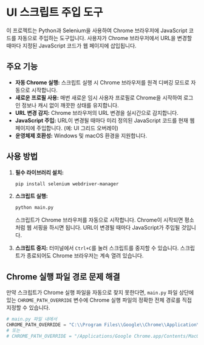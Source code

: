 # UI 스크립트 주입 도구

이 프로젝트는 Python과 Selenium을 사용하여 Chrome 브라우저에 JavaScript 코드를 자동으로 주입하는 도구입니다. 사용자가 Chrome 브라우저에서 URL을 변경할 때마다 지정된 JavaScript 코드가 웹 페이지에 삽입됩니다.

## 주요 기능

*   **자동 Chrome 실행:** 스크립트 실행 시 Chrome 브라우저를 원격 디버깅 모드로 자동으로 시작합니다.
*   **새로운 프로필 사용:** 매번 새로운 임시 사용자 프로필로 Chrome을 시작하여 로그인 정보나 캐시 없이 깨끗한 상태를 유지합니다.
*   **URL 변경 감지:** Chrome 브라우저의 URL 변경을 실시간으로 감지합니다.
*   **JavaScript 주입:** URL이 변경될 때마다 미리 정의된 JavaScript 코드를 현재 웹 페이지에 주입합니다. (예: UI 그리드 오버레이)
*   **운영체제 호환성:** Windows 및 macOS 환경을 지원합니다.

## 사용 방법

1.  **필수 라이브러리 설치:**
    ```bash
    pip install selenium webdriver-manager
    ```

2.  **스크립트 실행:**
    ```bash
    python main.py
    ```
    스크립트가 Chrome 브라우저를 자동으로 시작합니다. Chrome이 시작되면 평소처럼 웹 서핑을 하시면 됩니다. URL이 변경될 때마다 JavaScript가 주입될 것입니다.

3.  **스크립트 중지:**
    터미널에서 `Ctrl+C`를 눌러 스크립트를 중지할 수 있습니다. 스크립트가 종료되어도 Chrome 브라우저는 계속 열려 있습니다.

## Chrome 실행 파일 경로 문제 해결

만약 스크립트가 Chrome 실행 파일을 자동으로 찾지 못한다면, `main.py` 파일 상단에 있는 `CHROME_PATH_OVERRIDE` 변수에 Chrome 실행 파일의 정확한 전체 경로를 직접 지정할 수 있습니다.

```python
# main.py 파일 내에서
CHROME_PATH_OVERRIDE = "C:\\Program Files\\Google\\Chrome\\Application\\chrome.exe" # Windows 예시
# 또는
# CHROME_PATH_OVERRIDE = "/Applications/Google Chrome.app/Contents/MacOS/Google Chrome" # macOS 예시
```

